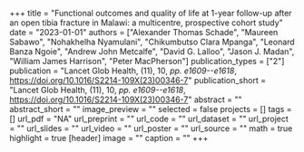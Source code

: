 +++
title = "Functional outcomes and quality of life at 1-year follow-up after an open tibia fracture in Malawi: a multicentre, prospective cohort study"
date = "2023-01-01"
authors = ["Alexander Thomas Schade", "Maureen Sabawo", "Nohakhelha Nyamulani", "Chikumbutso Clara Mpanga", "Leonard Banza Ngoie", "Andrew John Metcalfe", "David G. Lalloo", "Jason J. Madan", "William James Harrison", "Peter MacPherson"]
publication_types = ["2"]
publication = "Lancet Glob Health, (11), 10, _pp. e1609--e1618_, https://doi.org/10.1016/S2214-109X(23)00346-7"
publication_short = "Lancet Glob Health, (11), 10, _pp. e1609--e1618_, https://doi.org/10.1016/S2214-109X(23)00346-7"
abstract = ""
abstract_short = ""
image_preview = ""
selected = false
projects = []
tags = []
url_pdf = "NA"
url_preprint = ""
url_code = ""
url_dataset = ""
url_project = ""
url_slides = ""
url_video = ""
url_poster = ""
url_source = ""
math = true
highlight = true
[header]
image = ""
caption = ""
+++
